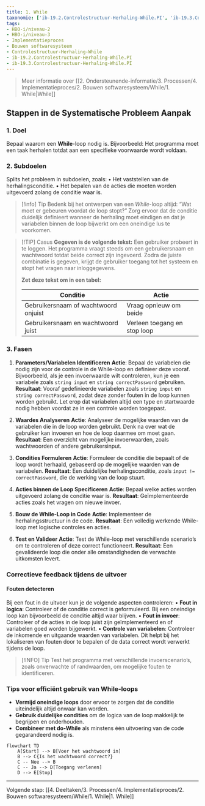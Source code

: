```yaml
---
title: 1. While
taxonomie: ['ib-19.2.Controlestructuur-Herhaling-While.PI', 'ib-19.3.Controlestructuur-Herhaling-While.PI']
tags:
- HBO-i/niveau-2
- HBO-i/niveau-3
- Implementatieproces
- Bouwen softwaresysteem
- Controlestructuur-Herhaling-While
- ib-19.2.Controlestructuur-Herhaling-While.PI
- ib-19.3.Controlestructuur-Herhaling-While.PI
---
```


> Meer informatie over [[2. Ondersteunende-informatie/3. Processen/4. Implementatieproces/2. Bouwen softwaresysteem/While/1. While|While]]

## Stappen in de Systematische Probleem Aanpak
### 1. Doel
Bepaal waarom een **While**-loop nodig is. Bijvoorbeeld: Het programma moet een taak herhalen totdat aan een specifieke voorwaarde wordt voldaan.

### 2. Subdoelen
Splits het probleem in subdoelen, zoals:
	• Het vaststellen van de herhalingsconditie.
	• Het bepalen van de acties die moeten worden uitgevoerd zolang de conditie waar is.

> [!info] Tip
> Bedenk bij het ontwerpen van een _While_-loop altijd: “Wat moet er gebeuren voordat de loop stopt?” Zorg ervoor dat de conditie duidelijk definieert wanneer de herhaling moet eindigen en dat je variabelen binnen de loop bijwerkt om een oneindige lus te voorkomen.

> [!TIP] Casus
> **Gegeven is de volgende tekst:**
> Een gebruiker probeert in te loggen. Het programma vraagt steeds om een gebruikersnaam en wachtwoord totdat beide correct zijn ingevoerd. Zodra de juiste combinatie is gegeven, krijgt de gebruiker toegang tot het systeem en stopt het vragen naar inloggegevens.
> 
> **Zet deze tekst om in een tabel:**
> 
> | Conditie                                    | Actie                   |
> | ------------------------------------------- | ----------------------- |
> | Gebruikersnaam of wachtwoord onjuist                         | Vraag opnieuw om beide |
> | Gebruikersnaam en wachtwoord juist  | Verleen toegang en stop loop        |

### 3. Fasen
1. **Parameters/Variabelen Identificeren**
	**Actie**: Bepaal de variabelen die nodig zijn voor de controle in de While-loop en definieer deze vooraf. Bijvoorbeeld, als je een invoerwaarde wilt controleren, kun je een variabele zoals `string input` en `string correctPassword` gebruiken.
	**Resultaat**: Vooraf gedefinieerde variabelen zoals `string input` en `string correctPassword`, zodat deze zonder fouten in de loop kunnen worden gebruikt. Let erop dat variabelen altijd een type en startwaarde nodig hebben voordat ze in een controle worden toegepast.

2. **Waardes Analyseren**
	**Actie**: Analyseer de mogelijke waarden van de variabelen die in de loop worden gebruikt. Denk na over wat de gebruiker kan invoeren en hoe de loop daarmee om moet gaan.
	**Resultaat**: Een overzicht van mogelijke invoerwaarden, zoals wachtwoorden of andere gebruikersinput.

3. **Condities Formuleren**
	**Actie**: Formuleer de conditie die bepaalt of de loop wordt herhaald, gebaseerd op de mogelijke waarden van de variabelen.
	**Resultaat**: Een duidelijke herhalingsconditie, zoals `input != correctPassword`, die de werking van de loop stuurt.

4. **Acties binnen de Loop Specificeren**
	**Actie**: Bepaal welke acties worden uitgevoerd zolang de conditie waar is.
	**Resultaat**: Geïmplementeerde acties zoals het vragen om nieuwe invoer.

5. **Bouw de While-Loop in Code**
	**Actie**: Implementeer de herhalingsstructuur in de code.
	**Resultaat**: Een volledig werkende While-loop met logische controles en acties.

6. **Test en Valideer**
	**Actie**: Test de While-loop met verschillende scenario’s om te controleren of deze correct functioneert.
	**Resultaat**: Een gevalideerde loop die onder alle omstandigheden de verwachte uitkomsten levert.

### Correctieve feedback tijdens de uitvoer
#### Fouten detecteren
Bij een fout in de uitvoer kun je de volgende aspecten controleren:
	• **Fout in logica**: Controleer of de conditie correct is geformuleerd. Bij een oneindige loop kan bijvoorbeeld de conditie altijd waar blijven.
	• **Fout in invoer**: Controleer of de acties in de loop juist zijn geïmplementeerd en of variabelen goed worden bijgewerkt.
	• **Controle van variabelen**: Controleer de inkomende en uitgaande waarden van variabelen. Dit helpt bij het lokaliseren van fouten door te bepalen of de data correct wordt verwerkt tijdens de loop.

> [!INFO] Tip
> Test het programma met verschillende invoerscenario’s, zoals onverwachte of randwaarden, om mogelijke fouten te identificeren.

### Tips voor efficiënt gebruik van While-loops
- **Vermijd oneindige loops** door ervoor te zorgen dat de conditie uiteindelijk altijd onwaar kan worden.
- **Gebruik duidelijke condities** om de logica van de loop makkelijk te begrijpen en onderhouden.
- **Combineer met do-While** als minstens één uitvoering van de code gegarandeerd nodig is.

```mermaid
flowchart TD
    A[Start] --> B[Voer het wachtwoord in]
    B --> C{Is het wachtwoord correct?}
    C -- Nee --> B
    C -- Ja --> D[Toegang verlenen]
    D --> E[Stop]
```
---

Volgende stap: [[4. Deeltaken/3. Processen/4. Implementatieproces/2. Bouwen softwaresysteem/While/1. While|1. While]]